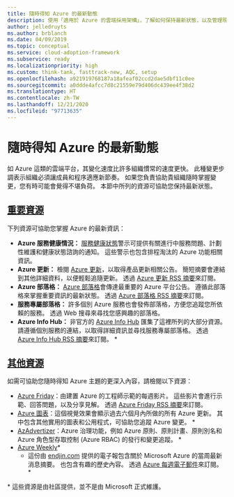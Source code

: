 ```yaml
---
title: 隨時得知 Azure 的最新動態
description: 使用「適用於 Azure 的雲端採用架構」，了解如何保持最新狀態，以及管理現今雲端節奏的變更。
author: jelledruyts
ms.author: brblanch
ms.date: 04/09/2019
ms.topic: conceptual
ms.service: cloud-adoption-framework
ms.subservice: ready
ms.localizationpriority: high
ms.custom: think-tank, fasttrack-new, AQC, setup
ms.openlocfilehash: a921919768187a18afeaf02ccd2dae5dbf11c0ee
ms.sourcegitcommit: a0ddde4afcc7d8c21559e79d406dc439ee4f38d2
ms.translationtype: HT
ms.contentlocale: zh-TW
ms.lasthandoff: 12/21/2020
ms.locfileid: "97713635"
---
```

<!-- docutune:casing AzAdvertizer "Azure Info Hub" "Azure Charts" "Azure Weekly" -->
<!-- cSpell:ignore endjin AzAdvertizer -->

# <a name="stay-current-with-azure"></a>隨時得知 Azure 的最新動態

如 Azure 這類的雲端平台，其變化速度比許多組織慣常的速度更快。 此種變更步調表示組織必須讓成員和程序適應新節奏。 如果您負責協助貴組織隨時掌握變更，您有時可能會覺得不堪負荷。 本節中所列的資源可協助您保持最新狀態。

## <a name="top-resources"></a>[重要資源](#tab/TopResources)

下列資源可協助您掌握 Azure 的最新資訊：

- **Azure 服務健康情況：** [服務健康狀態](/azure/service-health/service-health-overview)警示可提供有關進行中服務問題、計劃性維護和健康狀態諮詢的通知。 這些警示也包含排程淘汰的 Azure 功能相關資訊。
- **Azure 更新：** 檢閱 [Azure 更新](https://azure.microsoft.com/updates)，以取得產品更新相關公告。 簡短摘要會連結到其他詳細資料，以便輕鬆追隨更新。 透過 [Azure 更新 RSS 摘要](https://azurecomcdn.azureedge.net/updates/feed)來訂閱。
- **Azure 部落格：** [Azure 部落格](https://azure.microsoft.com/blog)會傳達最重要的 Azure 平台公告。 遵循此部落格來掌握重要資訊的最新狀態。 透過 [Azure 部落格 RSS 摘要](https://azurecomcdn.azureedge.net/blog/feed)來訂閱。
- **服務專屬部落格：** 許多個別 Azure 服務也會發佈部落格，方便您追蹤您所依賴的服務。 透過 Web 搜尋來尋找您感興趣的部落格。
- **Azure Info Hub：** 非官方的 [Azure Info Hub](https://azureinfohub.azurewebsites.net) 匯集了這裡所列的大部分資源。 請遵循個別服務的連結，以取得詳細資訊並尋找服務專屬部落格。 透過 [Azure Info Hub RSS 摘要](https://azureinfohub.azurewebsites.net/Feed?serviceTitle=Azure)來訂閱。 \*

## <a name="additional-resources"></a>[其他資源](#tab/AdditionalResources)

如需可協助您隨時得知 Azure 主題的更深入內容，請檢閱以下資源：

- [Azure Friday](https://channel9.msdn.com/shows/Azure-Friday)：由建置 Azure 的工程師示範的每週影片。 這些影片會進行示範、回答問題，以及分享見解。 透過 [Azure Friday RSS 摘要](https://channel9.msdn.com/Shows/Azure-Friday/feed)來訂閱。
- [Azure 圖表](https://azurecharts.com)：這個視覺效果會顯示過去六個月內所做的所有 Azure 更新。 其中包含其他實用的圖表和公用程式，可協助您追蹤 Azure 變更。 \*
- [AzAdvertizer](https://www.azadvertizer.net)：Azure 治理功能，例如 Azure 原則、原則計畫、原則別名和 Azure 角色型存取控制 (Azure RBAC) 的發行和變更追蹤。 \*
- [Azure Weekly](https://azureweekly.info)*
  - 這份由 [endjin.com](https://endjin.com) 提供的電子報包含關於 Microsoft Azure 的當周最新消息摘要。 也包含有趣的歷史內容。 透過 [Azure 每週電子郵件](https://azureweekly.info)來訂閱。 \*

\* 這些資源是由社區提供，並不是由 Microsoft 正式維護。
